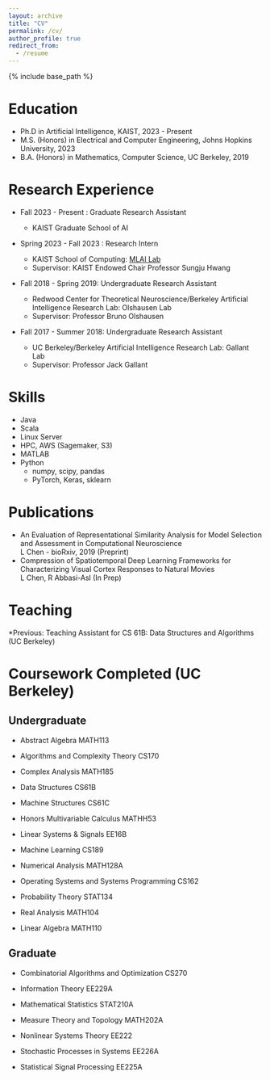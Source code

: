 ```yaml
---
layout: archive
title: "CV"
permalink: /cv/
author_profile: true
redirect_from:
  - /resume
---
```


{% include base_path %}

Education
======
* Ph.D in Artificial Intelligence, KAIST, 2023 - Present
* M.S. (Honors) in Electrical and Computer Engineering, Johns Hopkins University, 2023
* B.A. (Honors) in Mathematics, Computer Science, UC Berkeley, 2019 

Research Experience
======
* Fall 2023 - Present : Graduate Research Assistant
  * KAIST Graduate School of AI

* Spring 2023 - Fall 2023 : Research Intern
  * KAIST School of Computing: [MLAI Lab](https://www.mlai-kaist.com/)
  * Supervisor: KAIST Endowed Chair Professor Sungju Hwang
   
* Fall 2018 - Spring 2019: Undergraduate Research Assistant
  * Redwood Center for Theoretical Neuroscience/Berkeley Artificial Intelligence Research Lab: Olshausen Lab
  * Supervisor: Professor Bruno Olshausen
  
* Fall 2017 - Summer 2018: Undergraduate Research Assistant
  * UC Berkeley/Berkeley Artificial Intelligence Research Lab: Gallant Lab
  * Supervisor: Professor Jack Gallant
  
Skills
======
* Java
* Scala
* Linux Server
* HPC, AWS (Sagemaker, S3)
* MATLAB
* Python
  * numpy, scipy, pandas
  * PyTorch, Keras, sklearn

Publications
======
 * An Evaluation of Representational Similarity Analysis for Model Selection and Assessment in Computational Neuroscience <br />
   L Chen - bioRxiv, 2019 (Preprint)
 * Compression of Spatiotemporal Deep Learning Frameworks for Characterizing Visual Cortex Responses to Natural Movies <br />
   L Chen, R Abbasi-Asl (In Prep)
  
Teaching
======
*Previous:
  Teaching Assistant for CS 61B: Data Structures and Algorithms (UC Berkeley)

# Coursework Completed (UC Berkeley)
## Undergraduate
* Abstract Algebra
MATH113

* Algorithms and Complexity Theory
CS170

* Complex Analysis
MATH185

* Data Structures
CS61B

* Machine Structures
CS61C

* Honors Multivariable Calculus
MATHH53

* Linear Systems & Signals
EE16B

* Machine Learning
CS189

* Numerical Analysis
MATH128A

* Operating Systems and Systems Programming
CS162

* Probability Theory
STAT134

* Real Analysis
MATH104

* Linear Algebra
MATH110

## Graduate 

* Combinatorial Algorithms and Optimization
CS270

* Information Theory
EE229A

* Mathematical Statistics
STAT210A

* Measure Theory and Topology
MATH202A

* Nonlinear Systems Theory
EE222

* Stochastic Processes in Systems
EE226A

* Statistical Signal Processing
EE225A
